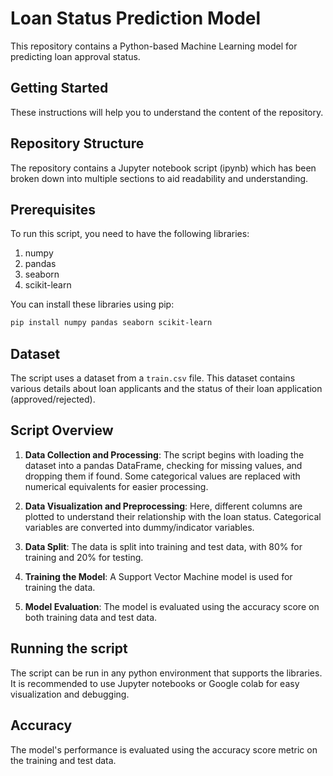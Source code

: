 # Loan Status Prediction Model

This repository contains a Python-based Machine Learning model for predicting loan approval status.

## Getting Started

These instructions will help you to understand the content of the repository.

## Repository Structure

The repository contains a Jupyter notebook script (ipynb) which has been broken down into multiple sections to aid readability and understanding.

## Prerequisites

To run this script, you need to have the following libraries:

1. numpy
2. pandas
3. seaborn
4. scikit-learn

You can install these libraries using pip:

```bash
pip install numpy pandas seaborn scikit-learn
```

## Dataset

The script uses a dataset from a `train.csv` file. This dataset contains various details about loan applicants and the status of their loan application (approved/rejected).

## Script Overview

1. **Data Collection and Processing**: The script begins with loading the dataset into a pandas DataFrame, checking for missing values, and dropping them if found. Some categorical values are replaced with numerical equivalents for easier processing.

2. **Data Visualization and Preprocessing**: Here, different columns are plotted to understand their relationship with the loan status. Categorical variables are converted into dummy/indicator variables.

3. **Data Split**: The data is split into training and test data, with 80% for training and 20% for testing.

4. **Training the Model**: A Support Vector Machine model is used for training the data.

5. **Model Evaluation**: The model is evaluated using the accuracy score on both training data and test data.

## Running the script

The script can be run in any python environment that supports the libraries. It is recommended to use Jupyter notebooks or Google colab for easy visualization and debugging.

## Accuracy

The model's performance is evaluated using the accuracy score metric on the training and test data.
